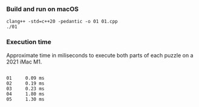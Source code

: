 ### Build and run on macOS

```
clang++ -std=c++20 -pedantic -o 01 01.cpp
./01
```

### Execution time

Approximate time in miliseconds to execute both parts of each puzzle on a 2021 iMac M1.

```text

01     0.09 ms
02     0.19 ms
03     0.23 ms
04     1.80 ms
05     1.30 ms
```
